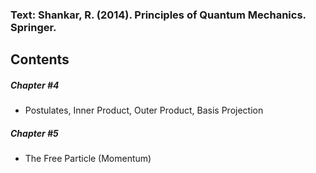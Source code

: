 ### Text: Shankar, R. (2014). Principles of Quantum Mechanics. Springer.

## Contents

##### Chapter #4
* Postulates, Inner Product, Outer Product, Basis Projection

##### Chapter #5
* The Free Particle (Momentum)
